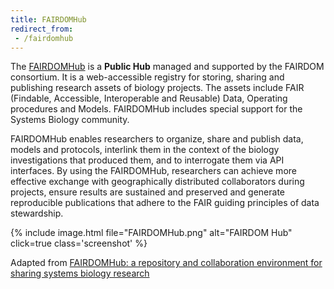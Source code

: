 ```yaml
---
title: FAIRDOMHub
redirect_from:
 - /fairdomhub
---
```


The [FAIRDOMHub](https://fairdomhub.org/) is a **Public Hub** managed and supported by the FAIRDOM consortium. It is a web-accessible registry for storing, sharing and publishing research assets of biology projects.
The assets include FAIR (Findable, Accessible, Interoperable and Reusable) Data, Operating procedures and Models. FAIRDOMHub includes special support for the Systems Biology community.


FAIRDOMHub enables researchers to organize, share and publish data, models and protocols, interlink them in the context of the biology investigations that produced them, and to interrogate them via API interfaces.
By using the FAIRDOMHub, researchers can achieve more effective exchange with geographically distributed collaborators during projects,
ensure results are sustained and preserved and generate reproducible publications that adhere to the FAIR guiding principles of data stewardship.


{% include image.html file="FAIRDOMHub.png" alt="FAIRDOM Hub" click=true class='screenshot' %}



Adapted from [FAIRDOMHub: a repository and collaboration environment for sharing systems biology research](https://academic.oup.com/nar/article/45/D1/D404/2572060)
